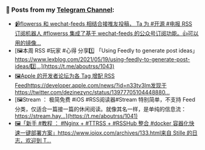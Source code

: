 ### 📰 Posts from my [Telegram Channel](https://t.me/s/aboutrss):
<!-- BLOG-POST-LIST:START -->
- [📹flowerss 和 wechat-feeds 相结合接推友投稿， Ta 为 #开源 #电报 RSS 订阅机器人 #flowerss 集成了基于 wechat-feeds 的公众号订阅功能。👍可以用的镜像...](https://t.me/aboutrss/1044)
- [🖼本周 RSS #玩家 #心得 分享1️⃣ 「Using Feedly to generate post ideas」https://www.lexblog.com/2021/05/19/using-feedly-to-generate-post-ideas/2️⃣...](https://t.me/aboutrss/1043)
- [🖼Apple 的开发者论坛为各 Tag 增配 RSS Feedhttps://developer.apple.com/news/?id=n33tv3lm发现于https://twitter.com/dezinezync/status/13977705104448880...](https://t.me/aboutrss/1042)
- [🖼Stream ： 极简免费 #iOS #RSS阅读器#Stream 特别简单，不支持 Feed 分类，仅适合一篇接一篇的休闲阅读。就像其名一样，是单纯的信息流：https://stream.hay...](https://t.me/aboutrss/1041)
- [🖼「新手 #教程 ： #Nginx + #TTRSS + #RSSHub 整合 #docker 容器化快速一键部署方案」https://www.ioiox.com/archives/133.html来自 Stille 的日志，欢迎到 T...](https://t.me/aboutrss/1040)
<!-- BLOG-POST-LIST:END -->

<!--
**AboutRSS/AboutRSS** is a ✨ _special_ ✨ repository because its `README.md` (this file) appears on your GitHub profile.

Here are some ideas to get you started:

- 🔭 I’m currently working on ...
- 🌱 I’m currently learning ...
- 👯 I’m looking to collaborate on ...
- 🤔 I’m looking for help with ...
- 💬 Ask me about ...
- 📫 How to reach me: ...
- 😄 Pronouns: ...
- ⚡ Fun fact: ...
-->
